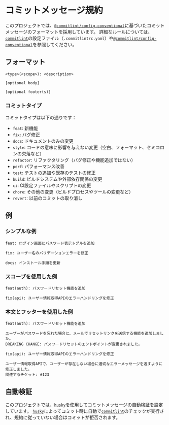 # コミットメッセージ規約

このプロジェクトでは、[`@commitlint/config-conventional`]に基づいたコミットメッセージのフォーマットを採用しています。
詳細なルールについては、[`commitlint`]の設定ファイル（`.commitlintrc.yaml`）や[`@commitlint/config-conventional`]を参照してください。

## フォーマット

```text
<type>(<scope>): <description>

[optional body]

[optional footer(s)]
```

### コミットタイプ

コミットタイプは以下の通りです：

- `feat`: 新機能
- `fix`: バグ修正
- `docs`: ドキュメントのみの変更
- `style`: コードの意味に影響を与えない変更（空白、フォーマット、セミコロンの欠落など）
- `refactor`: リファクタリング（バグ修正や機能追加ではない）
- `perf`: パフォーマンス改善
- `test`: テストの追加や既存のテストの修正
- `build`: ビルドシステムや外部依存関係の変更
- `ci`: CI設定ファイルやスクリプトの変更
- `chore`: その他の変更（ビルドプロセスやツールの変更など）
- `revert`: 以前のコミットの取り消し

## 例

### シンプルな例

```text
feat: ログイン画面にパスワード表示トグルを追加
```

```text
fix: ユーザー名のバリデーションエラーを修正
```

```text
docs: インストール手順を更新
```

### スコープを使用した例

```text
feat(auth): パスワードリセット機能を追加
```

```text
fix(api): ユーザー情報取得APIのエラーハンドリングを修正
```

### 本文とフッターを使用した例

```text
feat(auth): パスワードリセット機能を追加

ユーザーがパスワードを忘れた場合に、メールでリセットリンクを送信する機能を追加しました。
BREAKING CHANGE: パスワードリセットのエンドポイントが変更されました。
```

```text
fix(api): ユーザー情報取得APIのエラーハンドリングを修正

ユーザー情報取得APIで、ユーザーが存在しない場合に適切なエラーメッセージを返すように修正しました。
関連するチケット: #123
```

## 自動検証

このプロジェクトでは、[`husky`]を使用してコミットメッセージの自動検証を設定しています。
[`husky`]によってコミット時に自動で[`commitlint`]のチェックが実行され、規約に従っていない場合はコミットが拒否されます。

<!-- Links -->

[`@commitlint/config-conventional`]: https://github.com/conventional-changelog/commitlint/tree/master/%40commitlint/config-conventional
[`husky`]: https://typicode.github.io/husky/
[`commitlint`]: https://commitlint.js.org/
